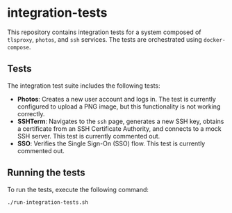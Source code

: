 # integration-tests

This repository contains integration tests for a system composed of `tlsproxy`, `photos`, and `ssh` services. The tests are orchestrated using `docker-compose`.

## Tests

The integration test suite includes the following tests:

*   **Photos**: Creates a new user account and logs in. The test is currently configured to upload a PNG image, but this functionality is not working correctly.
*   **SSHTerm**: Navigates to the `ssh` page, generates a new SSH key, obtains a certificate from an SSH Certificate Authority, and connects to a mock SSH server. This test is currently commented out.
*   **SSO**: Verifies the Single Sign-On (SSO) flow. This test is currently commented out.

## Running the tests

To run the tests, execute the following command:

```bash
./run-integration-tests.sh
```
